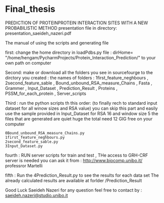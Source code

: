 # Final_thesis
PREDICTION OF PROTEINPROTEIN INTERACTION SITES WITH A NEW PROBABILISTIC METHOD
presentation file in directory: presentation_saeideh_nazeri.pdf

The manual of using the scripts and generating file

first: change the home directory in loadPdbs.py file : 
dirHome= "/home/hengam/PycharmProjects/Protein_Interaction_Prediction/" to your own path on computer

Second: make or download all the folders you see in sourcefourge to the dirctory you created : 
the names of folders :  1first_feature_neghbours , 2second_feature_sable , Bound_unbound_RSA_measure_Chains , Fasta , Grammer , Input_Dataset , Prediction_Result , Proteins , PSSM_for_each_protein , Server_scripts


Third : run the python scripts th this order: (to finally rech to standard input dataset for all winow sizes and RSA value)
	you can skip this part and easily use the sample provided in Input_Dataset for RSA 16 and window size 5
	the files that are generated are quiet huge the total need 12 GIG free on your computer
	
	0Bound_unbound_RSA_measure_Chains.py
	1first_feature_neghbours.py
	2second_feature_sable.py
	3Input_Dataset.py


fourth : RUN server scripts for train and test , THe access to GRH-CRF server is needed 
         you can ask it from : http://www.biocomp.unibo.it/  professror Martelli
	

fifth : Run the 4Prediction_Result.py to see the results for each data set 
	The already calculated results are available at forlder /Prediction_Result

Good Luck
Saeideh Nazeri 
for any question feel free to contact by : saeideh.nazeri@studio.unibo.it






